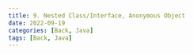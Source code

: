 ```yaml
---
title: 9. Nested Class/Interface, Anonymous Object
date: 2022-09-19
categories: [Back, Java]
tags: [Back, Java]
---
```


